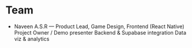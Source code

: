 # Team

- Naveen A.S.R — Product Lead, Game Design, Frontend (React Native)
 Project Owner / Demo presenter Backend & Supabase integration Data viz & analytics


